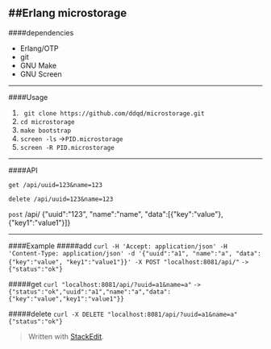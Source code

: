 
##Erlang microstorage
---
####dependencies

* Erlang/OTP
* git
* GNU Make
* GNU Screen

---
####Usage

1. ` git clone https://github.com/ddqd/microstorage.git`
2. `cd microstorage`
3. `make bootstrap`
4. `screen -ls` ->`PID.microstorage`
5. `screen -R PID.microstorage`

---
####API

`get /api/uuid=123&name=123`

`delete /api/uuid=123&name=123`

`post` /api/  {"uuid":"123", "name":"name", "data":[{"key":"value"}, {"key1":"value1"}]}

---
####Example
#####add
`curl -H 'Accept: application/json' -H 'Content-Type: application/json' -d '{"uuid":"a1", "name":"a", "data":{"key":"value", "key1":"value1"}}' -X POST "localhost:8081/api/"`
 `-> {"status":"ok"}`

#####get 
`curl "localhost:8081/api/?uuid=a1&name=a"`
`-> {"status":"ok","uuid":"a1","name":"a","data":{"key":"value","key1":"value1"}}`

#####delete
`curl -X DELETE "localhost:8081/api/?uuid=a1&name=a"`
`{"status":"ok"}`


> Written with [StackEdit](https://stackedit.io/).